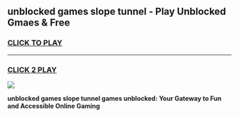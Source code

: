 
## unblocked games slope tunnel - Play Unblocked Gmaes & Free
<h3>
<a href="https://premium.freeplayer.one?title=unblocked_games_slope_tunnel&ref=19F">CLICK TO PLAY</a></h3>
<hr>

<h3>
<a href="https://premium.freeplayer.one?title=unblocked_games_slope_tunnel&ref=19F">CLICK 2 PLAY</a>
  
</h3>

<a href="https://premium.freeplayer.one?title=unblocked_games_slope_tunnel&ref=19F/"><img src="https://clearcache.store/games.png"></a>


**unblocked games slope tunnel games unblocked: Your Gateway to Fun and Accessible Online Gaming**
